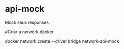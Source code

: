 # api-mock
Mock seus responses 



#Criar a network docker

docker network create --driver bridge network-api-mock